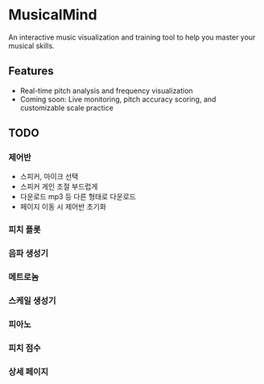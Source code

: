 # MusicalMind

An interactive music visualization and training tool to help you master your musical skills.

## Features
- Real-time pitch analysis and frequency visualization
- Coming soon: Live monitoring, pitch accuracy scoring, and customizable scale practice

## TODO

### 제어반

* 스피커, 마이크 선택
* 스피커 게인 조절 부드럽게
* 다운로드 mp3 등 다른 형태로 다운로드
* 페이지 이동 시 제어반 초기화

### 피치 플롯

### 음파 생성기

### 메트로놈

### 스케일 생성기

### 피아노

### 피치 점수

### 상세 페이지
